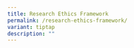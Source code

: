 ```yaml
---
title: Research Ethics Framework
permalink: /research-ethics-framework/
variant: tiptap
description: ""
---
```

